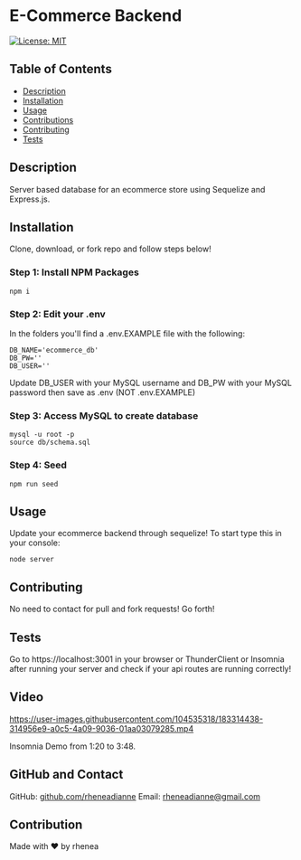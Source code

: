 
# E-Commerce Backend

[![License: MIT](https://img.shields.io/badge/License-MIT-yellow.svg)](https://opensource.org/licenses/MIT)
    
## Table of Contents
- [Description](#description)
- [Installation](#installation)
- [Usage](#usage)
- [Contributions](#contributions)
- [Contributing](#contributing)
- [Tests](#tests)


## Description
Server based database for an ecommerce store using Sequelize and Express.js.

## Installation
Clone, download, or fork repo and follow steps below!

### Step 1: Install NPM Packages
```
npm i
```

### Step 2: Edit your .env

In the folders you'll find a .env.EXAMPLE file with the following:
```
DB_NAME='ecommerce_db'
DB_PW=''
DB_USER=''
```
Update DB_USER with your MySQL username and DB_PW with your MySQL password then save as .env (NOT .env.EXAMPLE)
### Step 3: Access MySQL to create database
```
mysql -u root -p
source db/schema.sql
```
### Step 4: Seed
```
npm run seed
```

## Usage 
Update your ecommerce backend through sequelize! To start type this in your console:
```
node server
```

## Contributing 
No need to contact for pull and fork requests! Go forth!

## Tests
Go to https://localhost:3001 in your browser or ThunderClient or Insomnia after running your server and check if your api routes are running correctly!

## Video
https://user-images.githubusercontent.com/104535318/183314438-314956e9-a0c5-4a09-9036-01aa03079285.mp4

Insomnia Demo from 1:20 to 3:48.

## GitHub and Contact
GitHub: [github.com/rheneadianne](https://github.com/rheneadianne)
Email:  [rheneadianne@gmail.com](mailto:rheneadianne@gmail.com)

## Contribution
Made with ❤️ by rhenea
